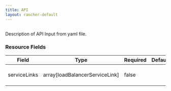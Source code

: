```yaml
---
title: API
layout: rancher-default
---
```


## <no value>

Description of API Input from yaml file. 
​​
### Resource Fields

Field | Type | Required | Default | Description
---|---|---|---|---
serviceLinks | array[loadBalancerServiceLink] | false | <no value> | The list of services linked

